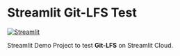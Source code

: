 # Streamlit Git-LFS Test

[![Streamlit](https://img.shields.io/badge/Go%20To-Streamlit%20Cloud-red?logo=streamlit)](https://franky1-streamlit-gitlfs-test-streamlit-app-fxo5h9.streamlit.app/)

Streamlit Demo Project to test **Git-LFS** on Streamlit Cloud.
